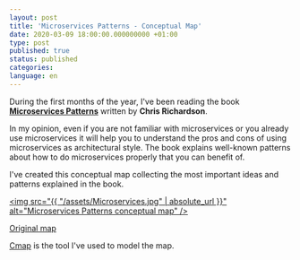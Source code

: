 ```yaml
---
layout: post
title: 'Microservices Patterns - Conceptual Map'
date: 2020-03-09 18:00:00.000000000 +01:00
type: post
published: true 
status: published
categories:
language: en
---
```


During the first months of the year, I've been reading the book [**Microservices Patterns**](https://microservices.io/book) written by **Chris Richardson**. 

In my opinion, even if you are not familiar with microservices or you already use microservices it will help you to understand the pros and cons of using microservices as architectural style. The book explains well-known patterns about how to do microservices properly that you can benefit of.

I've created this conceptual map collecting the most important ideas and patterns explained in the book.

[<img src="{{ "/assets/Microservices.jpg" | absolute_url }}" alt="Microservices Patterns conceptual map" />](/assets/Microservices.jpg)

[Original map](https://cmapscloud.ihmc.us:443/rid=1VKDHYV46-1P1WGWN-71Y5QD)

[Cmap](https://cmap.ihmc.us/) is the tool I've used to model the map.
